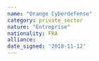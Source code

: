 ```yaml
---
name: "Orange Cyberdefense"
category: private_sector
nature: "Entreprise"
nationality: FRA
alliance: 
date_signed: '2018-11-12'
---
```

    